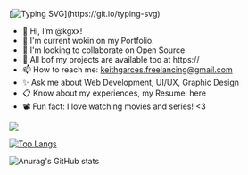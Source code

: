 [![Typing SVG](https://readme-typing-svg.herokuapp.com?font=Fira+Code&pause=1000&width=435&lines=Hello!+I+am+Keith.)](https://git.io/typing-svg)


- 👋 Hi, I’m @kgxx!
- 👀 I'm current wokin on my Portfolio.
- 🌱 I'm looking to collaborate on Open Source
- 💞️ All bof my projects are available too at https:// 
- 📫 How to reach me: keithgarces.freelancing@gmail.com
- ✨ Ask me about Web Development, UI/UX, Graphic Design
- 📋 Know about my experiences, my Resume: here 
- 📽️ Fun fact: I love watching movies and series! <3


<!---
kgxx/kgxx is a  special ✨ repository because its `README.md` (this file) appears on your GitHub profile.
You can click the Preview link to take a look at your changes.
--->

![](https://komarev.com/ghpvc/?username=keith-garces)


[![Top Langs](https://github-readme-stats.vercel.app/api/top-langs/?username=keith-garces)](https://github.com/keith-garces/github-readme-stats)

![Anurag's GitHub stats](https://github-readme-stats.vercel.app/api?username=keith-garces&show_icons=true&theme=radical)
